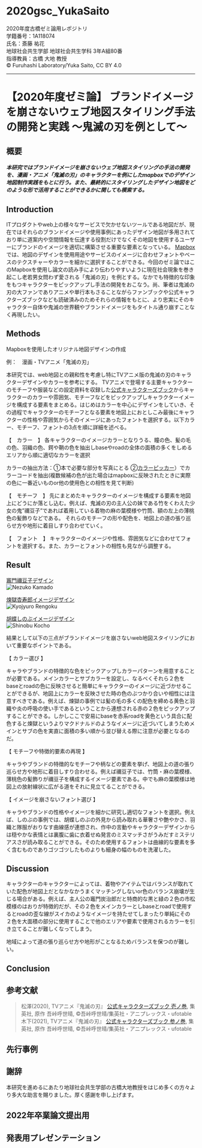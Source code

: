 # 2020gsc_YukaSaito
2020年度古橋ゼミ論用レポジトリ  
 学籍番号：1A118074      
 氏名：斎藤 祐花   
 地球社会共生学部 地球社会共生学科 3年A組80番   
 指導教員：古橋 大地 教授  
 © Furuhashi Laboratory/Yuka Saito, CC BY 4.0  
***

# 【2020年度ゼミ論】 ブランドイメージを崩さないウェブ地図スタイリング手法の開発と実践 〜鬼滅の刃を例として〜
##  概要
##### 本研究ではブランドイメージを崩さないウェブ地図スタイリングの手法の開発を、漫画・アニメ「鬼滅の刃」のキャラクターを例にしたmapboxでのデザイン地図制作実践をもとに行う。また、最終的にスタイリングしたデザイン地図をどのような形で活用することができるかに関しても模索する。 
##  Introduction
 ITプロダクトやweb上の様々なサービスで欠かせないツールである地図だが、現在ではそれらのブランドイメージや使用事例にあったデザイン地図が多用されており単に道案内や空間情報を伝達する役割だけでなくその地図を使用するユーザーにブランドのイメージを適切に構築させる重要な要素となっている。 [Mapbox](https://www.mapbox.jp/mapbox-studio) では、地図のデザインを使用用途やサービスのイメージに合わせフォントやベースのテクスチャーやカラーを細かに選択することができる。今回のゼミ論ではこのMapboxを使用し論文の読み手により伝わりやすいように現在社会現象を巻き起こし老若男女問わず愛される「鬼滅の刃」を例とする。なかでも特徴的な印象をもつキャラクターをピックアップし手法の開発をおこなう。尚、筆者は鬼滅の刃の大ファンでありアニメや単行本もさることながらファンブックや公式キャラクターズブックなども読破済みのためそれらの情報をもとに、より忠実にそのキャラクター自体や鬼滅の世界観やブランドイメージをもタイトル通り崩すことなく再現したい。 
##  Methods
Mapboxを使用したオリジナル地図デザインの作成 
 
例：　漫画・TVアニメ「鬼滅の刃」 

本研究では、web地図との親和性を考慮し特にTVアニメ版の鬼滅の刃のキャラクターデザインやカラーを参考にする。 
TVアニメで登場する主要キャラクターのモチーフや服装などの設定資料を収録した[公式キャラクターズブック](https://books.shueisha.co.jp/items/contents.html?isbn=978-4-8342-1721-6)からキャラクターのカラーや雰囲気、モチーフなどをピックアップしキャラクターイメージを構成する要素をまとめる。はじめはカラーを中心にデザインをしていき、その過程でキャラクターのモチーフとなる要素を地図上におとしこみ最後にキャラクターの性格や雰囲気からそのイメージにあったフォントを選択する。以下カラー、モチーフ、フォントの3点を順に詳細を述べる。
 
【　カラー　】 
各キャラクターのイメージカラーとなりうる、瞳の色、髪の毛の色、羽織の色、鍔や鞘の色を抽出しbaseやroadの全体の面積の多くをしめるエリアから順に適切なカラーを選択

カラーの抽出方法：①本で必要な部分を写真にとる ②[カラーピッカー](https://lab.syncer.jp/Tool/Image-Color-Picker/)）でカラーコードを抽出(複数候補の色が出た場合はmapboxに反映されたときに実際の色に一番近いものor他の使用色との相性を見て判断) 

【　モチーフ　】 
先にまとめたキャラクターのイメージを構成する要素を地図上にどうにか落とし込む。例えば、鬼滅の刃の主人公の妹である竹をくわえた少女の鬼”禰豆子”であれば着用している着物の麻の葉模様や竹筒、額の左上の薄桃色の髪飾りなどである。 それらのモチーフの形や配色を、地図上の道の張り巡らせ方や地形に着目しすり合わせていく。 

【　フォント　】
キャラクターのイメージや性格、雰囲気などに合わせてフォントを選択する。また、カラーとフォントの相性も見ながら調整する。


  
##  Result
[竈門禰豆子デザイン](https://api.mapbox.com/styles/v1/yukasaito/ckk2nghbv3mq917lewdd4eyut.html?fresh=true&title=view&access_token=pk.eyJ1IjoieXVrYXNhaXRvIiwiYSI6ImNrZDYxdjRzcTFrN2wycW8zNnBvZndwcGEifQ.rblEBet0xcsjyEvxDI1SzQ)  
![Nezuko Kamado](https://user-images.githubusercontent.com/62432677/105676810-61ddeb00-5f2e-11eb-80b7-4fb928c2cb93.png)  

   
   
[煉獄杏寿郎イメージデザイン](https://api.mapbox.com/styles/v1/yukasaito/ckk2p8f233odv17nzpgpn4hzz.html?fresh=true&title=view&access_token=pk.eyJ1IjoieXVrYXNhaXRvIiwiYSI6ImNrZDYxdjRzcTFrN2wycW8zNnBvZndwcGEifQ.rblEBet0xcsjyEvxDI1SzQ)  
![Kyojyuro Rengoku](https://user-images.githubusercontent.com/62432677/105671286-ccd6f400-5f25-11eb-8741-0fa3df7ee12c.png)  
   
[胡蝶しのぶイメージデザイン](https://api.mapbox.com/styles/v1/yukasaito/ckk2i5son0cv017p3t034mk0m.html?fresh=true&title=view&access_token=pk.eyJ1IjoieXVrYXNhaXRvIiwiYSI6ImNrZDYxdjRzcTFrN2wycW8zNnBvZndwcGEifQ.rblEBet0xcsjyEvxDI1SzQ)  
![Shinobu Kocho](https://user-images.githubusercontent.com/62432677/105671367-eed07680-5f25-11eb-921d-b5c7b461705b.png)  
   
結果として以下の三点がブランドイメージを崩さないweb地図スタイリングにおいて重要なポイントである。 
 
 

【 カラー選び 】 
 
キャラやブランドの特徴的な色をピックアップしカラーパターンを用意することが必要である。メインカラーとサブカラーを設定し、なるべくそれら２色をbaseとroadの色に反映させると簡単にキャラクターのイメージに近づかせることができるが、地図上にカラーを反映させた時の色のぶつかり合いや相性には注意すべきである。例えば、煉獄の事例では髪の毛の多くの配色を締める黄色と羽織や炎の呼吸の使い手であるということから連想される赤の２色をピックアップすることができる。しかしここで安易にbaseを赤系roadを黄色という具合に配色すると煉獄というよりマクドナルドのようなイメージに近づいてしまうためメインとサブの色を実直に面積の多い順から並び替える際に注意が必要となるのだ。
 
【 モチーフや特徴的要素の再現 】
 
キャラやブランドの特徴的なモチーフや柄などの要素を挙げ、地図上の道の張り巡らせ方や地形に着目しすり合わせる。例えば禰豆子では、竹筒・麻の葉模様、薄桃色の髪飾りが禰豆子を構成するイメージ要素である。中でも麻の葉模様は地図上の放射線状に広がる道をそれに見立てることができる。

【 イメージを崩さないフォント選び 】
 
キャラやブランドの性格やイメージを細かに研究し適切なフォントを選択。例えば、しのぶの事例では、胡蝶しのぶの外見から読み取れる華奢さや艶やかさ、羽織と隊服がおりなす曲線感が連想され、作中の言動やキャラクターデザインからは穏やかな表情とは裏腹に歯に衣着せぬ発言のミスマッチさがうみだすミステリアスさが読み取ることができる。そのため使用するフォントは曲線的な要素を多く含むものでありゴツゴツしたものよりも細身の幅のものを洗濯した。


  

##  Discussion 
キャラクターのキャラクターによっては、着物やアイテムではバランスが取れていた配色が地図上だとなかなかうまくマッチングしないor色のバランス崩壊が生じる場合がある。例えば、主人公の竈門炭治郎だと特商的な黒と緑の２色の市松模様のはおりが特徴的だが、その２色をメインカラーとしbaseとroadで使用するとroadの歪な線がスイカのようなイメージを持たせてしまったり単純にその２色を大面積の部分に使用することで他のエリアや要素で使用されるカラーを引き立てることが難しくなってしまう。


地域によって道の張り巡らせ方や地形がことなるためバランスを保つのが難しい。

##  Conclusion 
##  参考文献

> 松澤(2020), TVアニメ『鬼滅の刃』 [公式キャラクターズブック 壱ノ巻](https://books.shueisha.co.jp/items/contents.html?isbn=978-4-8342-1721-6), 集英社, 原作 吾峠呼世晴, ©︎吾峠呼世晴/集英社・アニプレックス・ufotable  
> 木下(2021), TVアニメ『鬼滅の刃』 [公式キャラクターズブック 参ノ巻](https://books.shueisha.co.jp/items/contents.html?isbn=978-4-8342-1723-0), 集英社, 原作 吾峠呼世晴, ©︎吾峠呼世晴/集英社・アニプレックス・ufotable  

##  先行事例

##  謝辞
本研究を進めるにあたり地球社会共生学部の古橋大地教授をはじめ多くの方々より多大な助言を賜りました。厚く感謝を申し上げます。  
##  2022年卒業論文提出用
##  発表用プレゼンテーション
